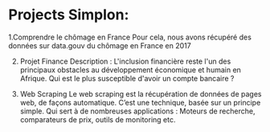 # Projects Simplon: 

1.Comprendre le chômage en France
  Pour cela, nous avons récupéré des données sur data.gouv du chômage en France en 2017


2. Projet Finance
  Description : L'inclusion financière reste l'un des principaux obstacles au développement économique et humain en Afrique.
  Qui est le plus susceptible d'avoir un compte bancaire ?

3. Web Scraping 
  Le web scraping est la récupération de données de pages web, de façons automatique. C’est une technique, basée sur un principe simple. Qui sert à de nombreuses applications : Moteurs de recherche, comparateurs de prix, outils de monitoring etc.

